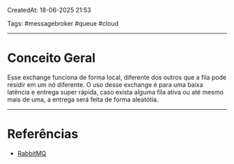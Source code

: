 CreatedAt: 18-06-2025 21:53

Tags: #messagebroker #queue #cloud 

---
# Conceito Geral
Esse exchange funciona de forma local, diferente dos outros que a fila pode residir em um nó diferente.
O uso desse exchange é para uma baixa latência e entrega super rápida, caso exista alguma fila ativa ou até mesmo mais de uma, a entrega será feita de forma aleatótia.

---
# Referências
- [RabbitMQ](https://www.rabbitmq.com/docs/local-random-exchange)